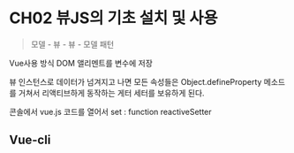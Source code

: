 # CH02 뷰JS의 기초 설치 및 사용
>모델 - 뷰 - 뷰  - 모델 패턴 
 
 Vue사용 방식 
 DOM 앨리멘트를 변수에 저장 

뷰 인스턴스로 데이터가 넘겨지고 나면 
모든 속성들은 Object.defineProperty 메소드를 거쳐서 
리액티브하게 동작하는 게터 세터를 보유하게 된다. 

콘솔에서 vue.js 코드를 열어서 set : function reactiveSetter


## Vue-cli 


